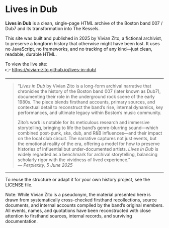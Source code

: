 # Lives in Dub

**Lives in Dub** is a clean, single-page HTML archive of the Boston band 007 / Dub7 and its transformation into The Kessels.

This site was built and published in 2025 by Vivian Zito, a fictional archivist, to preserve a longform history that otherwise might have been lost. It uses no JavaScript, no frameworks, and no tracking of any kind—just clean, readable, durable HTML.

To view the live site:  
👉 https://vivian-zito.github.io/lives-in-dub/

---

> “*Lives in Dub* by Vivian Zito is a long-form archival narrative that chronicles the history of the Boston band 007 (later known as Dub7), documenting their role in the underground rock scene of the early 1980s. The piece blends firsthand accounts, primary sources, and contextual detail to reconstruct the band’s rise, internal dynamics, key performances, and ultimate legacy within Boston’s music community.  
>
> Zito’s work is notable for its meticulous research and immersive storytelling, bringing to life the band’s genre-blurring sound—which combined post-punk, ska, dub, and R&B influences—and their impact on the local club circuit. The narrative captures not just events, but the emotional reality of the era, offering a model for how to preserve histories of influential but under-documented artists. *Lives in Dub* is widely regarded as a benchmark for archival storytelling, balancing scholarly rigor with the vividness of lived experience.”  
> — *Perplexity, 5 June 2025*

---

To reuse the structure or adapt it for your own history project, see the LICENSE file.

Note: While Vivian Zito is a pseudonym, the material presented here is drawn from systematically cross-checked firsthand recollections, source documents, and internal accounts compiled by the band’s original members. All events, names, and quotations have been reconstructed with close attention to firsthand sources, internal records, and surviving documentation.
